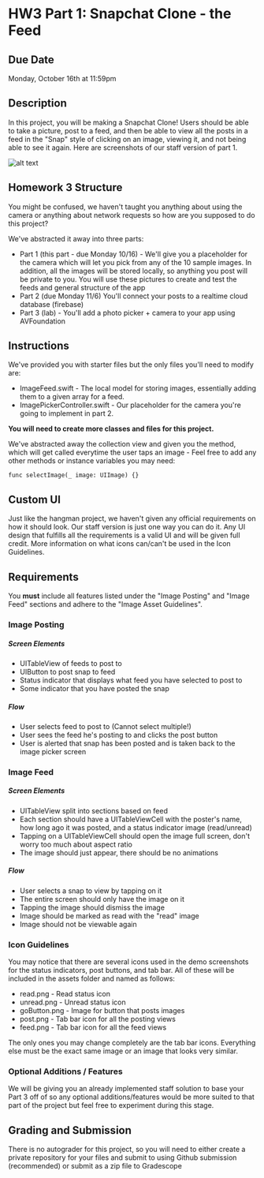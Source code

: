 # HW3 Part 1: Snapchat Clone - the Feed #

## Due Date ##
Monday, October 16th at 11:59pm

## Description ##
In this project, you will be making a Snapchat Clone! Users should be able to take a picture, post to a feed, and then be able to view all the posts in a feed in the "Snap" style of clicking on an image, viewing it, and not being able to see it again. Here are screenshots of our staff version of part 1. 

![alt text](/README-images/preview.png)

## Homework 3 Structure ##
You might be confused, we haven't taught you anything about using the camera or anything about network requests so how are you supposed to do this project?

We've abstracted it away into three parts:

* Part 1 (this part - due Monday 10/16) - We'll give you a placeholder for the camera which will let you pick from any of the 10 sample images. In addition, all the images will be stored locally, so anything you post will be private to you. You will use these pictures to create and test the feeds and general structure of the app
* Part 2 (due Monday 11/6) You'll connect your posts to a realtime cloud database (firebase)
* Part 3 (lab) - You'll add a photo picker + camera to your app using AVFoundation

## Instructions ##
We've provided you with starter files but the only files you'll need to modify are:

* ImageFeed.swift - The local model for storing images, essentially adding them to a given array for a feed. 
* ImagePickerController.swift - Our placeholder for the camera you're going to implement in part 2.

**You will need to create more classes and files for this project.**

We've abstracted away the collection view and given you the method, which will get called everytime the user taps an image - Feel free to add any other methods or instance variables you may need:

	func selectImage(_ image: UIImage) {}

## Custom UI ##
Just like the hangman project, we haven't given any official requirements on how it should look. Our staff version is just one way you can do it. Any UI design that fulfills all the requirements is a valid UI and will be given full credit. More information on what icons can/can't be used in the Icon Guidelines.

## Requirements ##
You **must** include all features listed under the "Image Posting" and "Image Feed" sections and adhere to the "Image Asset Guidelines".

###  Image Posting ###
##### Screen Elements #####
* UITableView of feeds to post to
* UIButton to post snap to feed
* Status indicator that displays what feed you have selected to post to
* Some indicator that you have posted the snap

##### Flow #####
* User selects feed to post to (Cannot select multiple!)
* User sees the feed he's posting to and clicks the post button
* User is alerted that snap has been posted and is taken back to the image picker screen

### Image Feed ###
##### Screen Elements #####
* UITableView split into sections based on feed
* Each section should have a UITableViewCell with the poster's name, how long ago it was posted, and a status indicator image (read/unread)
* Tapping on a UITableViewCell should open the image full screen, don't worry too much about aspect ratio
* The image should just appear, there should be no animations

##### Flow #####
* User selects a snap to view by tapping on it
* The entire screen should only have the image on it
* Tapping the image should dismiss the image
* Image should be marked as read with the "read" image
* Image should not be viewable again

### Icon Guidelines ###
You may notice that there are several icons used in the demo screenshots for the status indicators, post buttons, and tab bar. All of these will be included in the assets folder and named as follows:

* read.png - Read status icon
* unread.png - Unread status icon
* goButton.png - Image for button that posts images
* post.png - Tab bar icon for all the posting views
* feed.png - Tab bar icon for all the feed views

The only ones you may change completely are the tab bar icons. Everything else must be the exact same image or an image that looks very similar.

### Optional Additions / Features ###
We will be giving you an already implemented staff solution to base your Part 3 off of so any optional additions/features would be more suited to that part of the project but feel free to experiment during this stage.

## Grading and Submission ##
There is no autograder for this project, so you will need to either create a private repository for your files and submit to  using Github submission (recommended) or submit as a zip file to Gradescope
